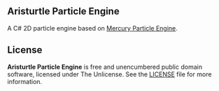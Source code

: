 ## Aristurtle Particle Engine
A C# 2D particle engine based on [Mercury Particle Engine](https://github.com/Matthew-Davey/mercury-particle-engine).

## License
**Aristurtle Particle Engine** is free and unencumbered public domain software, licensed under The Unlicense.  See the [LICENSE](LICENSE) file for more information.
